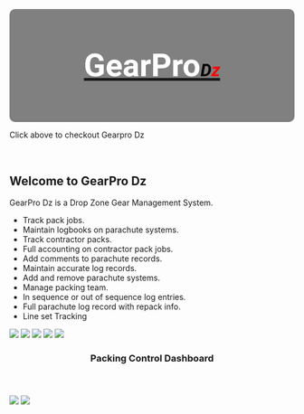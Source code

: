 <style>
@import url('https://fonts.googleapis.com/css?family=Roboto');   

#logo em{
  font-size: 55%;
  color: #000000;
}

#logo h3{
  font-size: 400%;
  line-height: 200px;
  font-weight: bold;
  font-family: "Roboto";
  color: #FFFFFF;
}

#logo span {
  color:red;    
}

logo a {
   text-decoration: none;
}

#logo {
  text-align: center;
  height: 200px;
  background-color: grey;
  border-radius: 10px;
}

footer {
    text-align:center;
}
</style>

<div id="logo">
<a href="http://gearpro.jodymoore.net/login" ><h3>GearPro<em>D<span>z</span></em></h3> </a>
</div>
<p>Click above to checkout Gearpro Dz<p>
<br>

## Welcome to GearPro Dz 

GearPro Dz is a Drop Zone Gear Management System. 

- Track pack jobs.
- Maintain logbooks on parachute systems.
- Track contractor packs.
- Full accounting on contractor pack jobs.
- Add comments to parachute records.
- Maintain accurate log records.
- Add and remove parachute systems.
- Manage packing team. 
- In sequence or out of sequence log entries.
- Full parachute log record with repack info.
- Line set Tracking 


<img src="https://s3.amazonaws.com/jwm-product-images/gearproImages/gearpro11.png" >

<img src="https://s3.amazonaws.com/jwm-product-images/gearproImages/gearpro-image12.png" >

<img src="https://s3.amazonaws.com/jwm-product-images/gearproImages/gearpro-image13.png" >

<img src="https://s3.amazonaws.com/jwm-product-images/gearproImages/gearpro-image14.png" >

<img src="https://s3.amazonaws.com/jwm-product-images/gearproImages/gearpro-image15.png" >

<header><h3>Packing Control Dashboard</h3></header>

<img src="https://s3.amazonaws.com/jwm-product-images/gearproImages/gearpro-image9.png" >

<img src="https://s3.amazonaws.com/jwm-product-images/gearproImages/gearpro-image7.png" >
